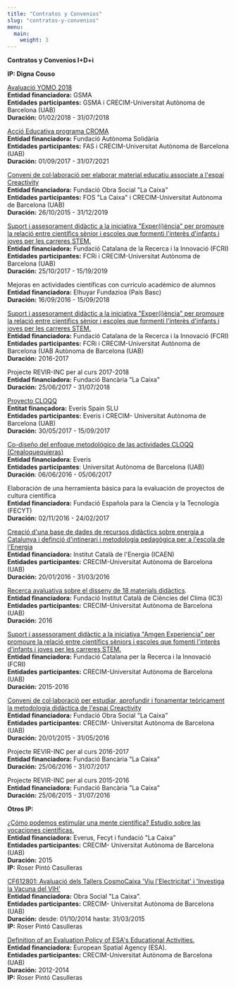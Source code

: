 ```yaml
---
title: "Contratos y Convenios"
slug: "contratos-y-convenios"
menu:
  main:
    weight: 3
---
```

**Contratos y Convenios I+D+i**

**IP: Digna Couso**

[Avaluació YOMO 2018](http://crecim.cat/avaluacio-yomo-2018/)\
**Entidad financiadora:** GSMA\
**Entidades** **participantes:** GSMA i CRECIM-Universitat Autònoma de
Barcelona (UAB)\
**Duración:** 01/02/2018 - 31/07/2018

[Acció Educativa programa CROMA](http://crecim.cat/croma-2-0/)\
**Entidad financiadora:** Fundació Autònoma Solidària\
**Entidades** **participantes:** FAS i CRECIM-Universitat Autònoma de
Barcelona (UAB)\
**Duración:** 01/09/2017 - 31/07/2021

[Conveni de col·laboració per elaborar material educatiu associate a
l\'espai Creactivity](http://crecim.cat/creactivity-2-0/)\
**Entidad financiadora:** Fundació Obra Social \"La Caixa\"\
**Entidades** **participantes:** FOS \"La Caixa\" i CRECIM-Universitat
Autònoma de Barcelona (UAB)\
**Duración:** 26/10/2015 - 31/12/2019

[Suport i assesorament didàctic a la iniciativa \"Exper(i)ència\" per
promoure la relació entre científics sènior i escoles que formenti
l\'interès d\'infants i joves per les carreres
STEM.](http://crecim.cat/suport-i-assesorament-didactic-a-la-iniciativa-experiencia-per-promoure-la-relacio-entre-cientifics-seniors-i-escoles-que-fomenti-interes-dinfants-i-joves-per-les-carreres-s-3/)\
**Entidad financiadora:** Fundació Catalana de la Recerca i la Innovació
(FCRI)\
**Entidades** **participantes:** FCRi i CRECIM-Universitat Autònoma de
Barcelona (UAB)\
**Duración:** 25/10/2017 - 15/19/2019

Mejoras en actividades científicas con currículo académico de alumnos\
**Entidad financiadora:** Elhuyar Fundazioa (País Basc)\
**Duración:** 16/09/2016 - 15/09/2018

[Suport i assesorament didàctic a la iniciativa \"Exper(i)ència\" per
promoure la relació entre científics sènior i escoles que formenti
l\'interès d\'infants i joves per les carreres
STEM.](http://crecim.cat/experiencia/suport-i-assesorament-didactic-a-al-iniciativa-experiencia-per-romoure-la-relacio-entre-cientifics-seniors-i-escoles-que-fomenti-interes-dinfants-i-joves-per-les-carreres-stem/)\
**Entidad financiadora:** Fundació Catalana de la Recerca i la Innovació
(FCRI)\
**Entidades** **participantes:** FCRi i CRECIM-Universitat Autònoma de
Barcelona (UAB Autònoma de Barcelona (UAB)\
**Duración:** 2016-2017

Projecte REVIR-INC per al curs 2017-2018\
**Entidad financiadora:** Fundació Bancària \"La Caixa\"\
**Duración:** 25/06/2017 - 31/07/2018

[Proyecto
CLOQQ](http://crecim.cat/fundamentacion-teorica-de-la-plataforma-cloqq/)\
**Entitat finançadora:** Everis Spain SLU\
**Entidades** **participantes:** Everis i CRECIM- Universitat Autònoma
de Barcelona (UAB)\
**Duración:** 30/05/2017 - 15/09/2017

[Co-diseño del enfoque metodológico de las actividades CLOQQ
(Crealoquequieras)](http://crecim.cat/experiencia/co-diseno-del-enfoque-metodologico-de-las-actividades-cloqq/)\
**Entidad financiadora**: Everis\
**Entidades** **participantes**: Universitat Autònoma de Barcelona
(UAB)\
**Duración**: 06/06/2016 - 05/06/2017

Elaboración de una herramienta básica para la evaluación de proyectos de
cultura científica\
**Entidad financiadora:** Fundació Española para la Ciencia y la
Tecnología (FECYT)\
**Duración:** 02/11/2016 - 24/02/2017

[Creació d\'una base de dades de recursos didàctics sobre energia a
Catalunya i definció d\'intinerari i metodologia pedagògica per a
l\'escola de l\'Energia](http://crecim.cat/experiencia/icaen-fase1/)\
**Entidad financiadora:** Institut Català de l\'Energia (ICAEN)\
**Entidades** **participantes:** CRECIM-Universitat Autònoma de
Barcelona (UAB)\
**Duración:** 20/01/2016 - 31/03/2016

[Recerca avaluativa sobre el disseny de 18 materials
didàctics](http://crecim.cat/experiencia/recerca-avaluativa-sobre-el-disseny-de-18-materials-didactics/).\
**Entidad financiadora:** Fundació Institut Català de Ciències del Clima
(IC3)\
**Entidades** **participantes:** CRECIM-Universitat Autònoma de
Barcelona (UAB)\
**Duración:** 2016

[Suport i assessorament didàctic a la iniciativa \"Amgen Experiencia\"
per promoure la relació entre científics sèniors i escoles que fomenti
l\'interès d\'infants i joves per les carreres
STEM.](http://crecim.cat/experiencia/amgen-experiencia/)\
**Entidad financiadora:** Fundació Catalana per la Recerca i la
Innovació (FCRI)\
**Entidades** **participantes:** CRECIM-Universitat Autònoma de
Barcelona (UAB)\
**Duración:** 2015-2016

[Conveni de col·laboració per estudiar, aprofundir i fonamentar
teòricament la metodologia didàctica de l\'espai
Creactivity](http://crecim.cat/experiencia/creactivity-1/)\
**Entidad financiadora:** Fundació Obra Social \"La Caixa\"\
**Entidades** **participantes:** CRECIM- Universitat Autònoma de
Barcelona (UAB)\
**Duración:** 20/01/2015 - 31/05/2016

Projecte REVIR-INC per al curs 2016-2017\
**Entidad financiadora:** Fundació Bancària \"La Caixa\"\
**Duración:** 25/06/2016 - 31/07/2017

Projecte REVIR-INC per al curs 2015-2016\
**Entidad financiadora:** Fundació Bancària \"La Caixa\"\
**Duración:** 25/06/2015 - 31/07/2016



**Otros IP:**

[¿Cómo podemos estimular una mente científica? Estudio sobre las
vocaciones
científicas.](http://crecim.cat/experiencia/suport-i-assessorament-a-estudio-sobre-vocaciones-cientificas/)\
**Entidad financiadora:** Everus, Fecyt i fundació \"La Caixa\"\
**Entidades participantes:** CRECIM- Universitat Autònoma de Barcelona
(UAB)\
**Duración:** 2015\
**IP:** Roser Pintó Casulleras

[CF612801: Avaluació dels Tallers CosmoCaixa 'Viu l'Electricitat' i
'Investiga la Vacuna del
VIH'](http://crecim.cat/experiencia/avaluacio-dels-tallers-cosmocaixa-viu-lelectricitat-i-investiga-la-vacuna-del-vih/)\
**Entidad financiadora:** Obra Social "La Caixa".\
**Entidades participantes:** CRECIM- Universitat Autònoma de Barcelona
(UAB)\
**Duración:** desde: 01/10/2014 hasta: 31/03/2015\
**IP:** Roser Pintó Casulleras

[Definition of an Evaluation Policy of ESA\'s Educational
Activities.](http://crecim.cat/experiencia/definition-of-an-evaluation-policy-of-esas-educational-activities/)\
**Entidad financiadora:** European Spatial Agency (ESA).\
**Entidades participantes:** CRECIM-Universitat Autònoma de Barcelona
(UAB)\
**Duración:** 2012-2014\
**IP:** Roser Pintó Casulleras
